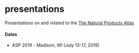 # presentations

Presentations on and related to the [The Natural Products Atlas](http://www.npatlas.org)


#### Dates

* ASP 2019 - Madison, WI (July 13-17, 2019) 

